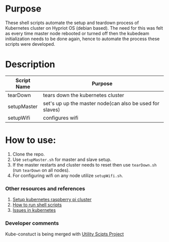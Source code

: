 # Purpose
These shell scripts automate the setup and teardown process of Kubernetes cluster on Hypriot OS 
(debian based). The need for this was felt as every time master node rebooted or turned off then 
the kubedeam initialization needs to be done again, hence to automate the process these scripts
were developed.

# Description
Script Name | Purpose 
--- | --- 
tearDown | tears down the kubernetes cluster 
setupMaster | set's up up the master node(can also be used for slaves)
setupWifi | configures wifi

# How to use:
1. Clone the repo.
2. Use `setupMaster.sh` for master and slave setup.
3. If the master restarts and cluster needs to reset then use `tearDown.sh` (run `tearDown` on all nodes).
4. For configuring wifi on any node utilize `setupWifi.sh`.

### Other resources and references
1. [Setup kubernetes raspberry pi cluster](https://blog.hypriot.com/post/setup-kubernetes-raspberry-pi-cluster/)
2. [How to run shell scripts](https://askubuntu.com/questions/38661/how-do-i-run-sh-files)
3. [Issues in kubernetes](https://github.com/kubernetes/kubernetes/issues)

### Developer comments
Kube-constuct is being merged with [Utility Scipts Project](https://github.com/dark-shade/UtilityScripts)
